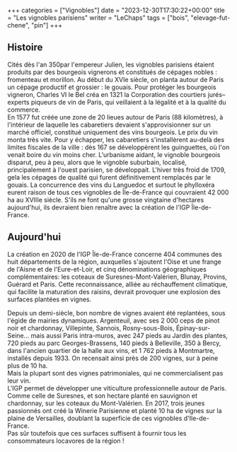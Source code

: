 +++
categories = ["Vignobles"]
date = "2023-12-30T17:30:22+00:00"
title = "Les vignobles parisiens"
writer = "LeChaps"
tags = ["bois", "elevage-fut-chene", "pin"]
+++

## Histoire

Cités dès l'an 350par l'empereur Julien, les vignobles parisiens étaient produits par des bourgeois vignerons et constitués de cépages nobles : fromenteau et morillon. Au début du XVIe siècle, on planta autour de Paris un cépage productif et grossier : le gouais. Pour protéger les bourgeois vigneron, Charles VI le Bel créa en 1321 la Corporation des courtiers jurés–experts piqueurs de vin de Paris, qui veillaient à la légalité et à la qualité du commerce.  
En 1577 fut créée une zone de 20 lieues autour de Paris (88 kilomètres), à l'intérieur de laquelle les cabaretiers devaient s'approvisionner sur un marché officiel, constitué uniquement des vins bourgeois. Le prix du vin monta très vite. Pour y échapper, les cabaretiers s'installèrent au-delà des limites fiscales de la ville : dès 167 se développèrent les guinguettes, où l'on venait boire du vin moins cher. L'urbanisme aidant, le vignoble bourgeois disparut, peu à peu, alors que le vignoble suburbain, localisé, principalement à l'ouest parisien, se développait. L'hiver très froid de 1709, gela les cépages de qualité qui furent définitivement remplacés par le gouais. La concurrence des vins du Languedoc et surtout le phylloxéra eurent raison de tous ces vignobles de Île-de-France qui couvraient 42 000 ha au XVIIIe siècle. S'ils ne font qu'une grosse vingtaine d'hectares aujourd'hui, ils devraient bien renaître avec la création de l'IGP Île-de-France.

## Aujourd'hui

La création en 2020 de l'IGP Île-de-France concerne 404 communes des huit départements de la région, auxquelles s'ajoutent l'Oise et une frange de l'Aisne et de l'Eure-et-Loir, et cinq dénominations géographiques complémentaires: les coteaux de Suresnes-Mont-Valérien, Blunay, Provins, Guérard et Paris.
Cette reconnaissance, alliée au réchauffement climatique, qui facilite la maturation des raisins, devrait provoquer une explosion des surfaces plantées en vignes.

Depuis un demi-siècle, bon nombre de vignes avaient été replantées, sous l'égide de mairies dynamiques.
Argenteuil, avec ses 2 000 ceps de pinot noir et chardonnay, Villepinte, Sannois, Rosny-sous-Bois, Épinay-sur-Seine... mais aussi Paris intra-muros, avec 247 pieds au Jardin des plantes, 720 pieds au parc Georges-Brassens, 140 pieds à Belleville, 350 à Bercy, dans l'ancien quartier de la halle aux vins, et 1 762 pieds à Montmartre, installés depuis 1933. On recensait ainsi près de 200 vignes, sur à peine plus de 10 ha.  
Mais la plupart sont des vignes patrimoniales, qui ne commercialisent pas leur vin.  
L'IGP permet de développer une viticulture professionnelle autour de Paris. Comme celle de Suresnes, et son hectare planté en sauvignon et chardonnay, sur les coteaux du Mont-Valérien. En 2017, trois jeunes passionnés ont créé la Winerie Parisienne et planté 10 ha de vignes sur la plaine de Versailles, doublant la superficie de ces vignobles d'Ile-de-France.  
Pas sûr toutefois que ces surfaces suffisent à fournir tous les consommateurs locavores de la région !
